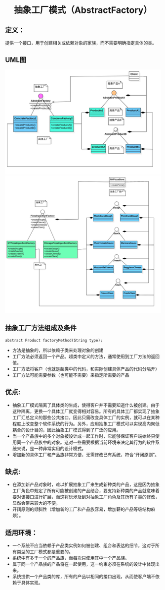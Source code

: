 <h1 align="center">抽象工厂模式（AbstractFactory）</h1>

## 定义：
提供一个接口，用于创建相关或依赖对象的家族，而不需要明确指定具体的类。

## UML图
![AbstractFactory](../uml/AbstractFactory.jpg)
![AbstractFactoryDemo](../uml/AbstractFactoryDemo.jpg)

## 抽象工厂方法组成及条件

```
abstract Product factoryMethod(String type);
```
- 方法是抽象的，所以依赖子类来处理对象的创建
- 工厂方法必须返回一个产品。超类中定义的方法，通常使用到工厂方法的返回值。
- 工厂方法将客户（也就是超类中的代码，和实际创建具体产品的代码分隔开）
- 工厂方法可能需要参数（也可能不需要）来指定所需要的产品


## 优点:
- 抽象工厂模式隔离了具体类的生成，使得客户并不需要知道什么被创建。由于这种隔离，更换一个具体工厂就变得相对容易。所有的具体工厂都实现了抽象工厂汇总定义的那些公共接口，因此只需改变具体工厂的实例，就可以在某种程度上改变整个软件系统的行为。另外，应用抽象工厂模式可以实现高内聚低耦合的设计目的，因此抽象工厂模式得到了广泛的应用。
- 当一个产品族中的多个对象被设计成一起工作时，它能够保证客户端始终只使用同一个产品族中的对象。这对一些需要根据当前环境来决定其行为的软件系统来说，是一种非常实用的设计模式。
- 增加新的具体工厂和产品族非常方便，无需修改已有系统，符合“开闭原则”。

## 缺点:
- 在添加新产品对象时，难以扩展抽象工厂来生成新种类的产品，这是因为抽象工厂角色中规定了所有可能被创建的产品结合，要支持新种类的产品就意味着要对该接口进行扩展，而这将玩涉及到对抽象工厂角色及其所有子类的修改，显然会带来较大的不便。
- 开闭原则的倾斜性（增加新的工厂和产品族容易，增加薪的产品等级结构麻烦）。

## 适用环境：
- 一个系统不应当依赖于产品类实例如何被创建、组合和表达的细节，这对于所有类型的工厂模式都是重要的。
- 系统中有多于一个的产品族，而每次只使用其中一个产品族。
- 属于同一个产品族的产品将在一起使用，这一约束必须在系统的设计中体现出来。
- 系统提供一个产品类的库，所有的产品以相同的接口出现，从而使客户端不依赖于具体实现。